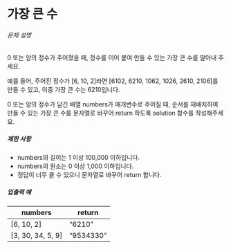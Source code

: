 # 가장 큰 수

<h6>문제 설명</h6>
<p>0 또는 양의 정수가 주어졌을 때, 정수를 이어 붙여 만들 수 있는 가장 큰 수를 알아내 주세요.</p>

<p>예를 들어, 주어진 정수가 [6, 10, 2]라면 [6102, 6210, 1062, 1026, 2610, 2106]를 만들 수 있고, 이중 가장 큰 수는 6210입니다.</p>

<p>0 또는 양의 정수가 담긴 배열 numbers가 매개변수로 주어질 때, 순서를 재배치하여 만들 수 있는 가장 큰 수를 문자열로 바꾸어 return 하도록 solution 함수를 작성해주세요.</p>

<h5>제한 사항</h5>

<ul>
    <li>numbers의 길이는 1 이상 100,000 이하입니다.</li>
    <li>numbers의 원소는 0 이상 1,000 이하입니다.</li>
    <li>정답이 너무 클 수 있으니 문자열로 바꾸어 return 합니다.</li>
</ul>

<h5>입출력 예</h5>
<table>
    <thead>
        <tr>
            <th>numbers</th>
            <th>return</th>
        </tr>
    </thead>
    <tbody>
        <tr>
            <td>[6, 10, 2]</td>
            <td>
                <q>6210</q>
            </td>
        </tr>
        <tr>
            <td>[3, 30, 34, 5, 9]</td>
            <td>
                <q>9534330</q>
            </td>
        </tr>
    </tbody>
</table>